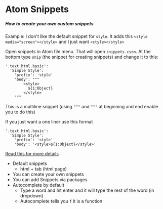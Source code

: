 # Atom Snippets

##### How to create your own custom snippets

Example: I don't like the default snippet for `style`. It adds this
`<style media="screen"></style>` and I just want `<style></style>`

Open snippets in Atom file menu. That will open `snippets.cson`. At the bottom type `snip` (the snippet for creating snippets) and change it to this:

```
'.text.html.basic':
  'Simple Style':
    'prefix': 'style'
    'body': """
        <style>
          ${1:Object}
        </style>
    """
```

This is a multiline snippet (using `"""` and `"""` at beginning and end enable you to do this)

If you just want a one liner use this format

```
'.text.html.basic':
  'Simple Style':
    'prefix': 'style'
    'body': '<style>${1:Object}</style>'
```

[Read this for more details](https://www.sitepoint.com/use-code-snippets-atom/)

* Default snippets
    - html + tab (html page)
* You can create your own snippets
* You can add Snippets via packages
* Autocomplete by default
    - Type a word and hit enter and it will type the rest of the word (in dropdown)
    - Autocomplete tells you `f` it is a function
